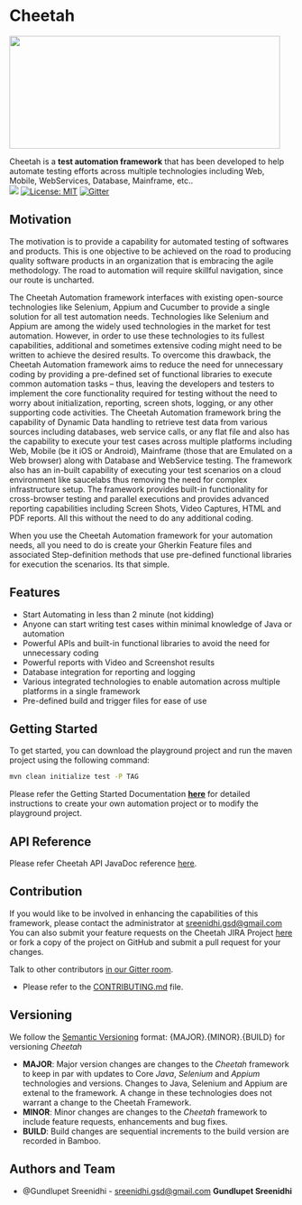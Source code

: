 # Cheetah

<img src="https://sreenidhi-gsd.com/resources/assets/img/cheetah-dark.gif" height="200" width="480" />

Cheetah is a **test automation framework** that has been developed to help automate testing efforts across multiple technologies including Web, Mobile, WebServices, Database, Mainframe, etc..
<span style="align:center"><br/>
 <a href="https://bamboo.sreenidhi-gsd.com/browse/CHEETAH-BP2/"><img src="https://bamboo.sreenidhi-gsd.com/plugins/servlet/wittified/build-status/CHEETAH-BP2"></a><space>
[![License: MIT](https://img.shields.io/badge/License-MIT-yellow.svg)](https://opensource.org/licenses/MIT)<space>
[![Gitter](https://badges.gitter.im/cheetah-automation/community.svg)](https://gitter.im/cheetah-automation/community?utm_source=badge&utm_medium=badge&utm_campaign=pr-badge)
 </span>
## Motivation

The motivation is to provide a capability for automated testing of softwares and products.  This is one objective to be achieved on the road to producing quality software products in an organization that is embracing the agile methodology.  The road to automation will require skillful navigation, since our route is uncharted. 

The Cheetah Automation framework interfaces with existing open-source technologies like Selenium, Appium and Cucumber to provide a single solution for all test automation needs. Technologies like Selenium and Appium are among the widely used technologies in the market for test automation. However, in order to use these technologies to its fullest capabilities, additional and sometimes extensive coding might need to be written to achieve the desired results. To overcome this drawback, the Cheetah Automation framework aims to reduce the need for unnecessary coding by providing a pre-defined set of functional libraries to execute common automation tasks – thus, leaving the developers and testers to implement the core functionality required for testing without the need to worry about initialization, reporting, screen shots, logging, or any other supporting code activities. 
The Cheetah Automation framework bring the capability of Dynamic Data handling to retrieve test data from various sources including databases, web service calls, or any flat file and also has the capability to execute your test cases across multiple platforms including Web, Mobile (be it iOS or Android), Mainframe (those that are Emulated on a Web browser) along with Database and WebService testing. The framework also has an in-built capability of executing your test scenarios on a cloud environment like saucelabs thus removing the need for complex infrastructure setup. The framework provides built-in functionality for cross-browser testing and parallel executions and provides advanced reporting capabilities including Screen Shots, Video Captures, HTML and PDF reports. All this without the need to do any additional coding. 

When you use the Cheetah Automation framework for your automation needs, all you need to do is create your Gherkin Feature files and associated Step-definition methods that use pre-defined functional libraries for execution the scenarios. Its that simple. 


## Features
* Start Automating in less than 2 minute (not kidding)
* Anyone can start writing test cases within minimal knowledge of Java or automation
* Powerful APIs and built-in functional libraries to avoid the need for unnecessary coding
* Powerful reports with Video and Screenshot results
* Database integration for reporting and logging
* Various integrated technologies to enable automation across multiple platforms in a single framework
* Pre-defined build and trigger files for ease of use


## Getting Started

To get started, you can download the playground project and run the maven project using the following command: 
```sh
mvn clean initialize test -P TAG
```

Please refer the Getting Started Documentation <a href="https://confluence.sreenidhi-gsd.com/display/CHEETAH/Getting+Started" target="_blank">**here**</a> for detailed instructions to create your own automation project or to modify the playground project.


## API Reference

Please refer Cheetah API JavaDoc reference <a href="https://cheetah-doc.sreenidhi-gsd.com/" target="_blank">here</a>.


## Contribution

If you would like to be involved in enhancing the capabilities of this framework, please contact the administrator at sreenidhi.gsd@gmail.com 
You can also submit your feature requests on the Cheetah JIRA Project <a href="https://jira.sreenidhi-gsd.com/secure/RapidBoard.jspa?rapidView=142&projectKey=Cheetah" target="_blank">here</a> or fork a copy of the project on GitHub and submit a pull request for your changes.

Talk to other contributors [in our Gitter room](https://gitter.im/cheetah-automation).

* Please refer to the [CONTRIBUTING.md](CONTRIBUTING.md) file.


## Versioning
We follow the [Semantic Versioning](https://semver.org/) format: {MAJOR}.{MINOR}.{BUILD} for versioning *Cheetah*

* **MAJOR**: Major version changes are changes to the *Cheetah* framework to keep in par with updates to Core *Java*, *Selenium* and *Appium* technologies and versions. Changes to Java, Selenium and Appium are extenal to the framework. A change in these technologies does not warrant a change to the Cheetah Framework.
* **MINOR**: Minor changes are changes to the  *Cheetah* framework to include feature requests, enhancements and bug fixes.
* **BUILD**: Build changes are sequential increments to the build version are recorded in Bamboo.


## Authors and Team
* @Gundlupet Sreenidhi - sreenidhi.gsd@gmail.com **Gundlupet Sreenidhi**  

